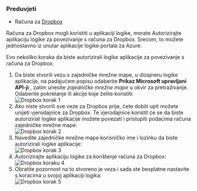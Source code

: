 ### <a name="prerequisites"></a>Preduvjeti
- Računa za [Dropbox](https://www.Dropbox.com/) 

Računa za Dropbox mogli koristiti u aplikaciji logike, morate Autorizirajte aplikaciju logike za povezivanje s računa za Dropbox. Srećom, to možete jednostavno iz unutar aplikacije logike portala za Azure. 

Evo nekoliko koraka da biste autorizirali logike aplikacije za povezivanje s računa za Dropbox:

1. Da biste stvorili vezu s zajedničke mrežne mape, u dizajneru logike aplikacije, na padajućem popisu odaberite **Prikaz Microsoft upravljani API-ji** , zatim unesite *zajedničke mrežne mape* u okvir za pretraživanje. Odaberite pokretanje ili akcije koje želite koristiti:  
  ![Dropbox korak 1](./media/connectors-create-api-dropbox/dropbox-1.png)
2. Ako niste stvorili sve veze za Dropbox prije, ćete dobiti upit možete unijeti vjerodajnice za Dropbox. Te vjerodajnice koristit će se da biste autorizirali logike aplikacije možete povezati i pristupiti podacima računa zajedničke mrežne mape:  
  ![Dropbox korak 2](./media/connectors-create-api-dropbox/dropbox-2.png)
3. Navedite zajedničke mrežne mape korisničko ime i lozinku da biste autorizirali logike aplikacije:  
  ![Dropbox korak 3](./media/connectors-create-api-dropbox/dropbox-3.png)   
4. Autorizirajte aplikaciju logike za korištenje računa za Dropbox:  
  ![Dropbox koraku 4](./media/connectors-create-api-dropbox/dropbox-4.png)
5. Obratite pozornost na to stvoreno je veza i sada ste besplatne nastavite s koracima u svojoj aplikaciji logika:  
  ![Dropbox korak 5](./media/connectors-create-api-dropbox/dropbox-5.png)   
